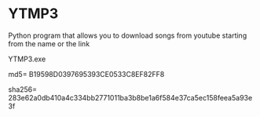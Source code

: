 # YTMP3
Python program that allows you to download songs from youtube starting from the name or the link


YTMP3.exe 

md5= B19598D0397695393CE0533C8EF82FF8

sha256= 283e62a0db410a4c334bb2771011ba3b8be1a6f584e37ca5ec158feea5a93e3f
